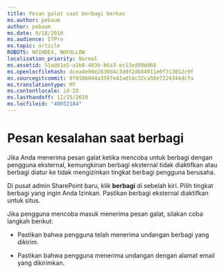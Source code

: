 ```yaml
---
title: Pesan galat saat berbagi berkas
ms.author: pebaum
author: pebaum
ms.date: 9/18/2018
ms.audience: ITPro
ms.topic: article
ROBOTS: NOINDEX, NOFOLLOW
localization_priority: Normal
ms.assetid: 51ad61e5-a1b8-483b-b6a3-ec13ed09dd68
ms.openlocfilehash: dcea4e9de2830d4c3ddf2db84911e0f313012c9f
ms.sourcegitcommit: 0f0186044a3597e42ad14c32ca58e7224344dcfa
ms.translationtype: MT
ms.contentlocale: id-ID
ms.lasthandoff: 12/15/2019
ms.locfileid: "40052184"
---
```

# <a name="error-messages-when-sharing"></a>Pesan kesalahan saat berbagi

Jika Anda menerima pesan galat ketika mencoba untuk berbagi dengan pengguna eksternal, kemungkinan berbagi eksternal tidak diaktifkan atau berbagi diatur ke tidak mengizinkan tingkat berbagi pengguna berusaha.
  
Di pusat admin SharePoint baru, klik **berbagi** di sebelah kiri. Pilih tingkat berbagi yang ingin Anda Izinkan. Pastikan berbagi eksternal diaktifkan untuk situs. 
  
Jika pengguna mencoba masuk menerima pesan galat, silakan coba langkah berikut:
  
- Pastikan bahwa pengguna telah menerima undangan berbagi yang dikirim.
    
- Pastikan bahwa pengguna menerima undangan dengan alamat email yang dikirimkan.
    

